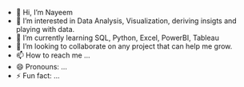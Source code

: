 - 👋 Hi, I’m Nayeem
- 👀 I’m interested in Data Analysis, Visualization, deriving insigts and playing with data.
- 🌱 I’m currently learning SQL, Python, Excel, PowerBI, Tableau
- 💞️ I’m looking to collaborate on any project that can help me grow.
- 📫 How to reach me ...
- 😄 Pronouns: ...
- ⚡ Fun fact: ...

<!---
inayeem-88/inayeem-88 is a ✨ special ✨ repository because its `README.md` (this file) appears on your GitHub profile.
You can click the Preview link to take a look at your changes.
--->
